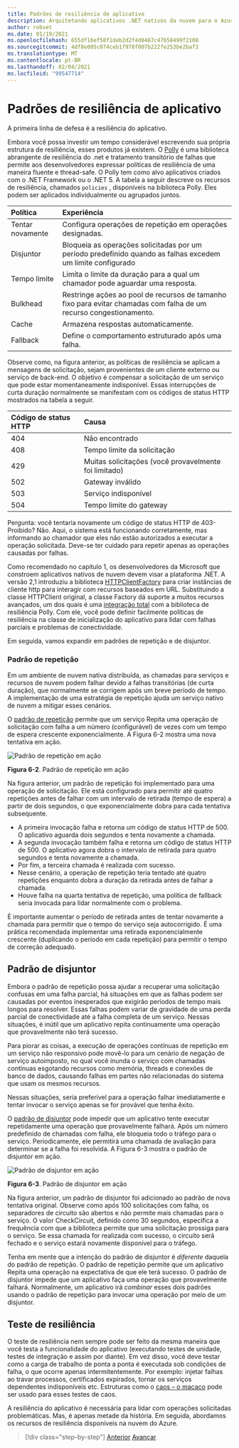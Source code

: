```yaml
---
title: Padrões de resiliência de aplicativo
description: Arquitetando aplicativos .NET nativos da nuvem para o Azure | Padrões de resiliência do aplicativo
author: robvet
ms.date: 01/19/2021
ms.openlocfilehash: 655df16ef58f1deb2d2f4d0487c47658499f2108
ms.sourcegitcommit: 4df8e005c074ceb1f978f007b222fe253be2baf3
ms.translationtype: MT
ms.contentlocale: pt-BR
ms.lasthandoff: 02/04/2021
ms.locfileid: "99547714"
---
```

# <a name="application-resiliency-patterns"></a>Padrões de resiliência de aplicativo

A primeira linha de defesa é a resiliência do aplicativo.

Embora você possa investir um tempo considerável escrevendo sua própria estrutura de resiliência, esses produtos já existem. O [Polly](https://dotnetfoundation.org/projects/polly) é uma biblioteca abrangente de resiliência do .net e tratamento transitório de falhas que permite aos desenvolvedores expressar políticas de resiliência de uma maneira fluente e thread-safe. O Polly tem como alvo aplicativos criados com o .NET Framework ou o .NET 5. A tabela a seguir descreve os recursos de resiliência, chamados `policies` , disponíveis na biblioteca Polly. Eles podem ser aplicados individualmente ou agrupados juntos.

| Política | Experiência |
| :-------- | :-------- |
| Tentar novamente | Configura operações de repetição em operações designadas. |
| Disjuntor | Bloqueia as operações solicitadas por um período predefinido quando as falhas excedem um limite configurado |
| Tempo limite | Limita o limite da duração para a qual um chamador pode aguardar uma resposta. |
| Bulkhead | Restringe ações ao pool de recursos de tamanho fixo para evitar chamadas com falha de um recurso congestionamento. |
| Cache | Armazena respostas automaticamente. |
| Fallback | Define o comportamento estruturado após uma falha. |

Observe como, na figura anterior, as políticas de resiliência se aplicam a mensagens de solicitação, sejam provenientes de um cliente externo ou serviço de back-end. O objetivo é compensar a solicitação de um serviço que pode estar momentaneamente indisponível. Essas interrupções de curta duração normalmente se manifestam com os códigos de status HTTP mostrados na tabela a seguir.

| Código de status HTTP| Causa |
| :-------- | :-------- |
| 404 | Não encontrado |
| 408 | Tempo limite da solicitação |
| 429 | Muitas solicitações (você provavelmente foi limitado) |
| 502 | Gateway inválido |
| 503 | Serviço indisponível |
| 504 | Tempo limite do gateway |

Pergunta: você tentaria novamente um código de status HTTP de 403-Proibido? Não. Aqui, o sistema está funcionando corretamente, mas informando ao chamador que eles não estão autorizados a executar a operação solicitada. Deve-se ter cuidado para repetir apenas as operações causadas por falhas.

Como recomendado no capítulo 1, os desenvolvedores da Microsoft que constroem aplicativos nativos de nuvem devem visar a plataforma .NET. A versão 2,1 introduziu a biblioteca [HTTPClientFactory](https://www.stevejgordon.co.uk/introduction-to-httpclientfactory-aspnetcore) para criar instâncias de cliente http para interagir com recursos baseados em URL. Substituindo a classe HTTPClient original, a classe Factory dá suporte a muitos recursos avançados, um dos quais é uma [integração total](../microservices/implement-resilient-applications/implement-http-call-retries-exponential-backoff-polly.md) com a biblioteca de resiliência Polly. Com ele, você pode definir facilmente políticas de resiliência na classe de inicialização do aplicativo para lidar com falhas parciais e problemas de conectividade.

Em seguida, vamos expandir em padrões de repetição e de disjuntor.

### <a name="retry-pattern"></a>Padrão de repetição

Em um ambiente de nuvem nativa distribuída, as chamadas para serviços e recursos de nuvem podem falhar devido a falhas transitórias (de curta duração), que normalmente se corrigem após um breve período de tempo. A implementação de uma estratégia de repetição ajuda um serviço nativo de nuvem a mitigar esses cenários.

O [padrão de repetição](/azure/architecture/patterns/retry) permite que um serviço Repita uma operação de solicitação com falha a um número (configurável) de vezes com um tempo de espera crescente exponencialmente. A Figura 6-2 mostra uma nova tentativa em ação.

![Padrão de repetição em ação](./media/retry-pattern.png)

**Figura 6-2**. Padrão de repetição em ação

Na figura anterior, um padrão de repetição foi implementado para uma operação de solicitação. Ele está configurado para permitir até quatro repetições antes de falhar com um intervalo de retirada (tempo de espera) a partir de dois segundos, o que exponencialmente dobra para cada tentativa subsequente.

- A primeira invocação falha e retorna um código de status HTTP de 500. O aplicativo aguarda dois segundos e tenta novamente a chamada.
- A segunda invocação também falha e retorna um código de status HTTP de 500. O aplicativo agora dobra o intervalo de retirada para quatro segundos e tenta novamente a chamada.
- Por fim, a terceira chamada é realizada com sucesso.
- Nesse cenário, a operação de repetição teria tentado até quatro repetições enquanto dobra a duração da retirada antes de falhar a chamada.
- Houve falha na quarta tentativa de repetição, uma política de fallback seria invocada para lidar normalmente com o problema.

É importante aumentar o período de retirada antes de tentar novamente a chamada para permitir que o tempo do serviço seja autocorrigido. É uma prática recomendada implementar uma retirada exponencialmente crescente (duplicando o período em cada repetição) para permitir o tempo de correção adequado.

## <a name="circuit-breaker-pattern"></a>Padrão de disjuntor

Embora o padrão de repetição possa ajudar a recuperar uma solicitação confusas em uma falha parcial, há situações em que as falhas podem ser causadas por eventos inesperados que exigirão períodos de tempo mais longos para resolver. Essas falhas podem variar de gravidade de uma perda parcial de conectividade até a falha completa de um serviço. Nessas situações, é inútil que um aplicativo repita continuamente uma operação que provavelmente não terá sucesso.

Para piorar as coisas, a execução de operações contínuas de repetição em um serviço não responsivo pode movê-lo para um cenário de negação de serviço autoimposto, no qual você inunda o serviço com chamadas contínuas esgotando recursos como memória, threads e conexões de banco de dados, causando falhas em partes não relacionadas do sistema que usam os mesmos recursos.

Nessas situações, seria preferível para a operação falhar imediatamente e tentar invocar o serviço apenas se for provável que tenha êxito.

O [padrão de disjuntor](/azure/architecture/patterns/circuit-breaker) pode impedir que um aplicativo tente executar repetidamente uma operação que provavelmente falhará. Após um número predefinido de chamadas com falha, ele bloqueia todo o tráfego para o serviço. Periodicamente, ele permitirá uma chamada de avaliação para determinar se a falha foi resolvida. A Figura 6-3 mostra o padrão de disjuntor em ação.

![Padrão de disjuntor em ação](./media/circuit-breaker-pattern.png)

**Figura 6-3**. Padrão de disjuntor em ação

Na figura anterior, um padrão de disjuntor foi adicionado ao padrão de nova tentativa original. Observe como após 100 solicitações com falha, os separadores de circuito são abertos e não permite mais chamadas para o serviço. O valor CheckCircuit, definido como 30 segundos, especifica a frequência com que a biblioteca permite que uma solicitação prossiga para o serviço. Se essa chamada for realizada com sucesso, o circuito será fechado e o serviço estará novamente disponível para o tráfego.

Tenha em mente que a intenção do padrão de disjuntor é *diferente* daquela do padrão de repetição. O padrão de repetição permite que um aplicativo Repita uma operação na expectativa de que ele terá sucesso. O padrão de disjuntor impede que um aplicativo faça uma operação que provavelmente falhará. Normalmente, um aplicativo irá *combinar* esses dois padrões usando o padrão de repetição para invocar uma operação por meio de um disjuntor.

## <a name="testing-for-resiliency"></a>Teste de resiliência

O teste de resiliência nem sempre pode ser feito da mesma maneira que você testa a funcionalidade do aplicativo (executando testes de unidade, testes de integração e assim por diante). Em vez disso, você deve testar como a carga de trabalho de ponta a ponta é executada sob condições de falha, o que ocorre apenas intermitentemente. Por exemplo: injetar falhas ao travar processos, certificados expirados, tornar os serviços dependentes indisponíveis etc. Estruturas como o [caos – o macaco](https://github.com/Netflix/chaosmonkey) pode ser usado para esses testes de caos.

A resiliência do aplicativo é necessária para lidar com operações solicitadas problemáticas. Mas, é apenas metade da história. Em seguida, abordamos os recursos de resiliência disponíveis na nuvem do Azure.

>[!div class="step-by-step"]
>[Anterior](resiliency.md) 
> [Avançar](infrastructure-resiliency-azure.md)
